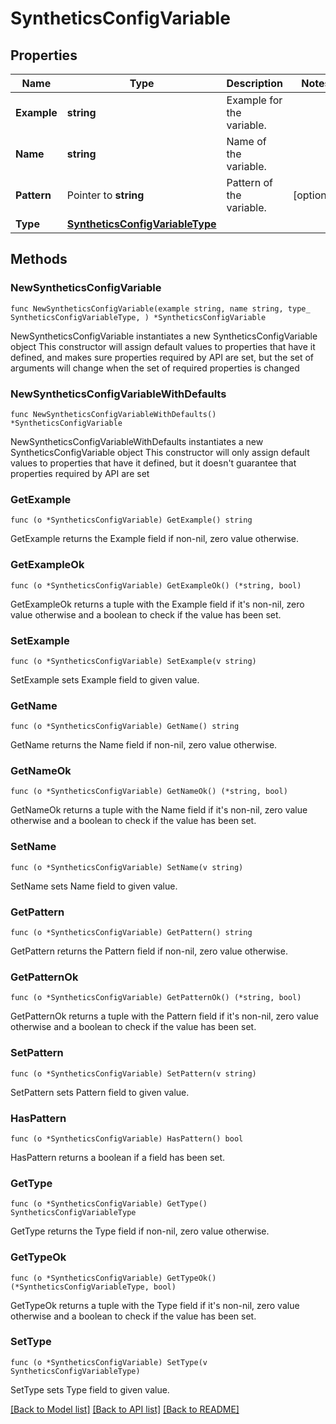 # SyntheticsConfigVariable

## Properties

Name | Type | Description | Notes
---- | ---- | ----------- | ------
**Example** | **string** | Example for the variable. | 
**Name** | **string** | Name of the variable. | 
**Pattern** | Pointer to **string** | Pattern of the variable. | [optional] 
**Type** | [**SyntheticsConfigVariableType**](SyntheticsConfigVariableType.md) |  | 

## Methods

### NewSyntheticsConfigVariable

`func NewSyntheticsConfigVariable(example string, name string, type_ SyntheticsConfigVariableType, ) *SyntheticsConfigVariable`

NewSyntheticsConfigVariable instantiates a new SyntheticsConfigVariable object
This constructor will assign default values to properties that have it defined,
and makes sure properties required by API are set, but the set of arguments
will change when the set of required properties is changed

### NewSyntheticsConfigVariableWithDefaults

`func NewSyntheticsConfigVariableWithDefaults() *SyntheticsConfigVariable`

NewSyntheticsConfigVariableWithDefaults instantiates a new SyntheticsConfigVariable object
This constructor will only assign default values to properties that have it defined,
but it doesn't guarantee that properties required by API are set

### GetExample

`func (o *SyntheticsConfigVariable) GetExample() string`

GetExample returns the Example field if non-nil, zero value otherwise.

### GetExampleOk

`func (o *SyntheticsConfigVariable) GetExampleOk() (*string, bool)`

GetExampleOk returns a tuple with the Example field if it's non-nil, zero value otherwise
and a boolean to check if the value has been set.

### SetExample

`func (o *SyntheticsConfigVariable) SetExample(v string)`

SetExample sets Example field to given value.


### GetName

`func (o *SyntheticsConfigVariable) GetName() string`

GetName returns the Name field if non-nil, zero value otherwise.

### GetNameOk

`func (o *SyntheticsConfigVariable) GetNameOk() (*string, bool)`

GetNameOk returns a tuple with the Name field if it's non-nil, zero value otherwise
and a boolean to check if the value has been set.

### SetName

`func (o *SyntheticsConfigVariable) SetName(v string)`

SetName sets Name field to given value.


### GetPattern

`func (o *SyntheticsConfigVariable) GetPattern() string`

GetPattern returns the Pattern field if non-nil, zero value otherwise.

### GetPatternOk

`func (o *SyntheticsConfigVariable) GetPatternOk() (*string, bool)`

GetPatternOk returns a tuple with the Pattern field if it's non-nil, zero value otherwise
and a boolean to check if the value has been set.

### SetPattern

`func (o *SyntheticsConfigVariable) SetPattern(v string)`

SetPattern sets Pattern field to given value.

### HasPattern

`func (o *SyntheticsConfigVariable) HasPattern() bool`

HasPattern returns a boolean if a field has been set.

### GetType

`func (o *SyntheticsConfigVariable) GetType() SyntheticsConfigVariableType`

GetType returns the Type field if non-nil, zero value otherwise.

### GetTypeOk

`func (o *SyntheticsConfigVariable) GetTypeOk() (*SyntheticsConfigVariableType, bool)`

GetTypeOk returns a tuple with the Type field if it's non-nil, zero value otherwise
and a boolean to check if the value has been set.

### SetType

`func (o *SyntheticsConfigVariable) SetType(v SyntheticsConfigVariableType)`

SetType sets Type field to given value.



[[Back to Model list]](../README.md#documentation-for-models) [[Back to API list]](../README.md#documentation-for-api-endpoints) [[Back to README]](../README.md)


